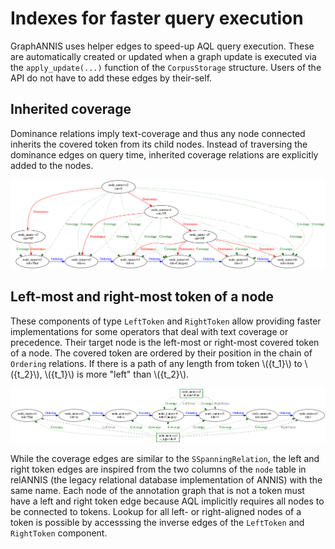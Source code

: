 # Indexes for faster query execution

GraphANNIS uses helper edges to speed-up AQL query execution.
These are automatically created or updated when a graph update is executed via the `apply_update(...)` function of the `CorpusStorage` structure.
Users of the API do not have to add these edges by their-self.

## Inherited coverage

Dominance relations imply text-coverage and thus any node connected inherits the covered token from its child nodes.
Instead of traversing the dominance edges on query time, inherited coverage relations are explicitly added to the nodes.

![Example of inherited coverage edges for a constituent tree](constituent-index.png)

## Left-most and right-most token of a node

These components of type `LeftToken` and `RightToken` allow providing faster implementations for some operators that deal with text coverage or precedence.
Their target node is the left-most or right-most covered token of a node.
The covered token are ordered by their position in the chain of `Ordering` relations.
If there is a path of any length from token \\({t_1}\\) to \\({t_2}\\), \\({t_1}\\) is more "left" than \\({t_2}\\).

![LeftToken and RightToken example for span](span-index.png)

While the coverage edges are similar to the `SSpanningRelation`, the left and right token edges are inspired from the two columns of the `node` table in relANNIS (the legacy relational database implementation of ANNIS) with the same name.
Each node of the annotation graph that is not a token must have a left and right token edge because AQL implicitly requires all nodes to be connected to tokens.
Lookup for all left- or right-aligned nodes of a token is possible by accesssing the inverse edges of the `LeftToken` and `RightToken` component.
